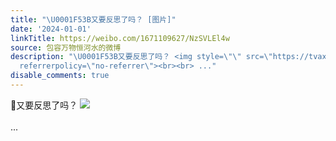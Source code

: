 ```yaml
---
title: "\U0001F53B又要反思了吗？ [图片]"
date: '2024-01-01'
linkTitle: https://weibo.com/1671109627/NzSVLEl4w
source: 包容万物恒河水的微博
description: "\U0001F53B又要反思了吗？ <img style=\"\" src=\"https://tvax1.sinaimg.cn/large/639b1bfbly1hlekwkvs2yj20i505oq3r.jpg\"
  referrerpolicy=\"no-referrer\"><br><br> ..."
disable_comments: true
---
```

🔻又要反思了吗？ <img style="" src="https://tvax1.sinaimg.cn/large/639b1bfbly1hlekwkvs2yj20i505oq3r.jpg" referrerpolicy="no-referrer"><br><br> ...
